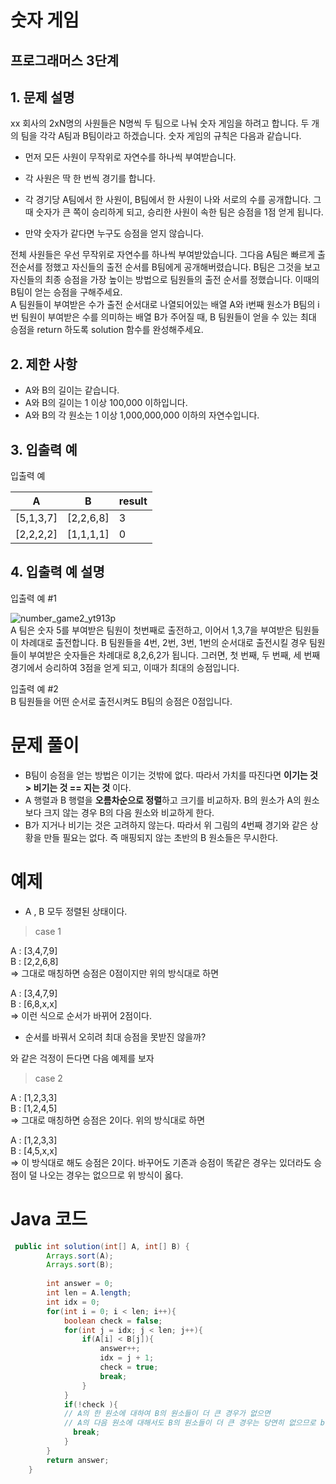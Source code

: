 # 숫자 게임 
## 프로그래머스 3단계

## 1. 문제 설명 
xx 회사의 2xN명의 사원들은 N명씩 두 팀으로 나눠 숫자 게임을 하려고 합니다. 두 개의 팀을 각각 A팀과 B팀이라고 하겠습니다. 숫자 게임의 규칙은 다음과 같습니다.

* 먼저 모든 사원이 무작위로 자연수를 하나씩 부여받습니다.

* 각 사원은 딱 한 번씩 경기를 합니다.

* 각 경기당 A팀에서 한 사원이, B팀에서 한 사원이 나와 서로의 수를 공개합니다. 그때 숫자가 큰 쪽이 승리하게 되고, 승리한 사원이 속한 팀은 승점을 1점 얻게 됩니다.

* 만약 숫자가 같다면 누구도 승점을 얻지 않습니다.

전체 사원들은 우선 무작위로 자연수를 하나씩 부여받았습니다. 그다음 A팀은 빠르게 출전순서를 정했고 자신들의 출전 순서를 B팀에게 공개해버렸습니다. B팀은 그것을 보고 자신들의 최종 승점을 가장 높이는 방법으로 팀원들의 출전 순서를 정했습니다. 이때의 B팀이 얻는 승점을 구해주세요.<br>A 팀원들이 부여받은 수가 출전 순서대로 나열되어있는 배열 A와 i번째 원소가 B팀의 i번 팀원이 부여받은 수를 의미하는 배열 B가 주어질 때, B 팀원들이 얻을 수 있는 최대 승점을 return 하도록 solution 함수를 완성해주세요.
## 2. 제한 사항 

* A와 B의 길이는 같습니다.
* A와 B의 길이는 1 이상 100,000 이하입니다.
* A와 B의 각 원소는 1 이상 1,000,000,000 이하의 자연수입니다.

## 3. 입출력 예

입출력 예

| A | B | result |
|---|---|--------|
|\[5,1,3,7] | \[2,2,6,8] | 3|
|\[2,2,2,2] | \[1,1,1,1]| 0|


## 4. 입출력 예 설명 

입출력 예 #1

![number_game2_yt913p](https://user-images.githubusercontent.com/38216027/66628208-1ae4bd00-ec39-11e9-9447-f39a97f12305.png)
<br>A 팀은 숫자 5를 부여받은 팀원이 첫번째로 출전하고, 이어서 1,3,7을 부여받은 팀원들이 차례대로 출전합니다.
B 팀원들을 4번, 2번, 3번, 1번의 순서대로 출전시킬 경우 팀원들이 부여받은 숫자들은 차례대로 8,2,6,2가 됩니다. 그러면, 첫 번째, 두 번째, 세 번째 경기에서 승리하여 3점을 얻게 되고, 이때가 최대의 승점입니다.

입출력 예 #2
<br>B 팀원들을 어떤 순서로 출전시켜도 B팀의 승점은 0점입니다.

# 문제 풀이
* B팀이 승점을 얻는 방법은 이기는 것밖에 없다. 따라서 가치를 따진다면 **이기는 것 > 비기는 것 == 지는 것** 이다.
* A 행렬과 B 행렬을 **오름차순으로 정렬**하고 크기를 비교하자. B의 원소가 A의 원소보다 크지 않는 경우 B의 다음 원소와 비교하게 한다. 
* B가 지거나 비기는 것은 고려하지 않는다. 따라서 위 그림의 4번째 경기와 같은 상황을 만들 필요는 없다. 즉 매핑되지 않는 초반의 B 원소들은 무시한다. 


# 예제

* A , B 모두 정렬된 상태이다.

> case 1

A : \[3,4,7,9]
<br> B : \[2,2,6,8]
<br>=> 그대로 매칭하면 승점은 0점이지만 위의 방식대로 하면 

A : \[3,4,7,9]
<br>B : \[6,8,x,x]
<br>=> 이런 식으로 순서가 바뀌어 2점이다. 

* 순서를 바꿔서 오히려 최대 승점을 못받진 않을까?

와 같은 걱정이 든다면 다음 예제를 보자

> case 2

A : \[1,2,3,3]
<br>B : \[1,2,4,5]
<br>=> 그대로 매칭하면 승점은 2이다. 위의 방식대로 하면  

A : \[1,2,3,3]
<br>B : \[4,5,x,x]
<br>=> 이 방식대로 해도 승점은 2이다. 바꾸어도 기존과 승점이 똑같은 경우는 있더라도 승점이 덜 나오는 경우는 없으므로 위 방식이 옳다. 

# Java 코드 

```java
 public int solution(int[] A, int[] B) {
        Arrays.sort(A);
        Arrays.sort(B);
        
        int answer = 0;
        int len = A.length;
        int idx = 0;
        for(int i = 0; i < len; i++){
            boolean check = false;
            for(int j = idx; j < len; j++){
                if(A[i] < B[j]){
                    answer++;
                    idx = j + 1;
                    check = true;
                    break;
                }
            }
            if(!check ){
            // A의 한 원소에 대하여 B의 원소들이 더 큰 경우가 없으면
            // A의 다음 원소에 대해서도 B의 원소들이 더 큰 경우는 당연히 없으므로 break 한다.
              break;
            }
        }
        return answer;
    }
```